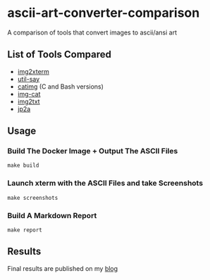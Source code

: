 # ascii-art-converter-comparison

A comparison of tools that convert images to ascii/ansi art

## List of Tools Compared

* [img2xterm](https://github.com/rossy/img2xterm)
* [util-say](https://github.com/maandree/util-say/)
* [catimg](https://github.com/posva/catimg) (C and Bash versions)
* [img-cat](https://github.com/saikobee/img-cat/)
* [img2txt](http://manpages.ubuntu.com/manpages/hardy/man1/img2txt.1.html)
* [jp2a](https://csl.name/jp2a/)

## Usage

### Build The Docker Image + Output The ASCII Files

    make build

### Launch xterm with the ASCII Files and take Screenshots

    make screenshots

### Build A Markdown Report

    make report

## Results

Final results are published on my [blog](http://xkyle.com/a-comparison-of-image-to-ascii-conversion-tools/)
